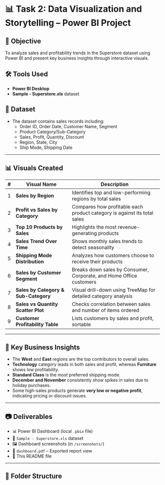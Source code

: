 # 📊 Task 2: Data Visualization and Storytelling – Power BI Project

## 🧠 Objective
To analyze sales and profitability trends in the Superstore dataset using Power BI and present key business insights through interactive visuals.

## 🛠 Tools Used
- **Power BI Desktop**
- **Sample - Superstore.xls** dataset

## 📁 Dataset
- The dataset contains sales records including:
  - Order ID, Order Date, Customer Name, Segment
  - Product Category/Sub-Category
  - Sales, Profit, Quantity, Discount
  - Region, State, City
  - Ship Mode, Shipping Date

---

## 📊 Visuals Created

| # | Visual Name                       | Description                                                                 |
|---|-----------------------------------|-----------------------------------------------------------------------------|
| 1 | **Sales by Region**              | Identifies top and low-performing regions by total sales                   |
| 2 | **Profit vs Sales by Category**  | Compares how profitable each product category is against its total sales   |
| 3 | **Top 10 Products by Sales**     | Highlights the most revenue-generating products                            |
| 4 | **Sales Trend Over Time**        | Shows monthly sales trends to detect seasonality                           |
| 5 | **Shipping Mode Distribution**   | Analyzes how customers choose to receive their products                    |
| 6 | **Sales by Customer Segment**    | Breaks down sales by Consumer, Corporate, and Home Office customers        |
| 7 | **Sales by Category & Sub-Category** | Visual drill-down using TreeMap for detailed category analysis                      |
| 8 | **Sales vs Quantity Scatter Plot** | Checks correlation between sales and number of items ordered             |
| 9 | **Customer Profitability Table**| Lists customers by sales and profit, sortable                              |

---

## 🎯 Key Business Insights

- The **West** and **East** regions are the top contributors to overall sales.
- **Technology** category leads in both sales and profit, whereas **Furniture** shows low profitability.
- **Standard Class** is the most preferred shipping mode.
- **December and November** consistently show spikes in sales due to holiday purchases.
- Some high-sales products generate **very low or negative profit**, indicating pricing or discount issues.

---

## 📷 Deliverables

- 📊 Power BI Dashboard (local `.pbix` file)
- 📁 `Sample - Superstore.xls` dataset
- 🖼 Dashboard screenshots (in `/screenshots/`)
- 📄 `dashboard.pdf` – Exported report view
- 📄 This README file

---

## 📂 Folder Structure

